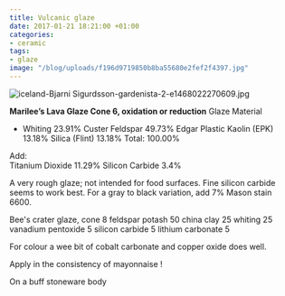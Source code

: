 ```yaml
---
title: Vulcanic glaze
date: 2017-01-21 18:21:00 +01:00
categories:
- ceramic
tags:
- glaze
image: "/blog/uploads/f196d9719850b8ba55680e2fef2f4397.jpg"
---
```


![iceland-Bjarni Sigurdsson-gardenista-2-e1468022270609.jpg](/uploads/iceland-Bjarni%20Sigurdsson-gardenista-2-e1468022270609.jpg)

**Marilee’s Lava Glaze Cone 6, oxidation or reduction**
Glaze Material	
* Whiting	23.91%
Custer Feldspar	49.73%
Edgar Plastic Kaolin (EPK)	13.18%
Silica (Flint)	13.18%
Total:	100.00%

Add:	
Titanium Dioxide	11.29%
Silicon Carbide	3.4%

A very rough glaze; not intended for food surfaces. Fine silicon carbide seems to work best. For a gray to black variation, add 7% Mason stain 6600.

Bee's crater glaze, cone 8 
feldspar potash 50
china clay 25
whiting 25
vanadium pentoxide 5
silicon carbide 5
lithium carbonate 5
 
For colour a wee bit of cobalt carbonate and copper oxide does well.
 
Apply in the consistency of mayonnaise !
 
On a buff stoneware body